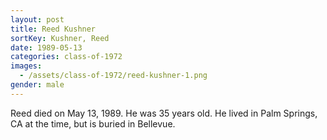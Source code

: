 ```yaml
---
layout: post
title: Reed Kushner
sortKey: Kushner, Reed
date: 1989-05-13
categories: class-of-1972
images:
  - /assets/class-of-1972/reed-kushner-1.png
gender: male
---
```

Reed died on May 13, 1989. He was 35 years old. He lived in Palm Springs, CA at the time, but is buried in Bellevue.
